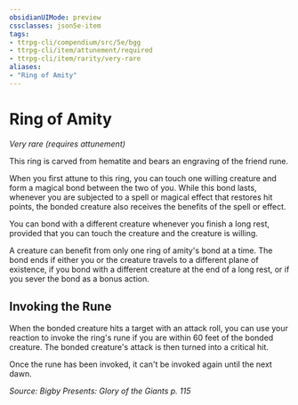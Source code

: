 ```yaml
---
obsidianUIMode: preview
cssclasses: json5e-item
tags:
- ttrpg-cli/compendium/src/5e/bgg
- ttrpg-cli/item/attunement/required
- ttrpg-cli/item/rarity/very-rare
aliases: 
- "Ring of Amity"
---
```

# Ring of Amity
*Very rare (requires attunement)*  


This ring is carved from hematite and bears an engraving of the friend rune.

When you first attune to this ring, you can touch one willing creature and form a magical bond between the two of you. While this bond lasts, whenever you are subjected to a spell or magical effect that restores hit points, the bonded creature also receives the benefits of the spell or effect.

You can bond with a different creature whenever you finish a long rest, provided that you can touch the creature and the creature is willing.

A creature can benefit from only one ring of amity's bond at a time. The bond ends if either you or the creature travels to a different plane of existence, if you bond with a different creature at the end of a long rest, or if you sever the bond as a bonus action.

## Invoking the Rune

When the bonded creature hits a target with an attack roll, you can use your reaction to invoke the ring's rune if you are within 60 feet of the bonded creature. The bonded creature's attack is then turned into a critical hit.

Once the rune has been invoked, it can't be invoked again until the next dawn.

*Source: Bigby Presents: Glory of the Giants p. 115*